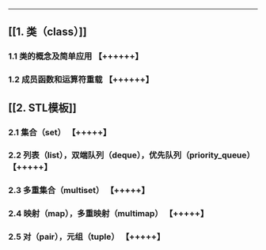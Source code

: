 ---
## [[1. 类（class）]]
### 1.1 类的概念及简单应用 【++++++】
### 1.2 成员函数和运算符重载 【++++++】
## [[2. STL模板]]
### 2.1 集合（set） 【+++++】
### 2.2 列表（list），双端队列（deque），优先队列（priority_queue） 【+++++】
### 2.3 多重集合（multiset） 【+++++】
### 2.4 映射（map），多重映射（multimap） 【+++++】
### 2.5 对（pair），元组（tuple） 【+++++】